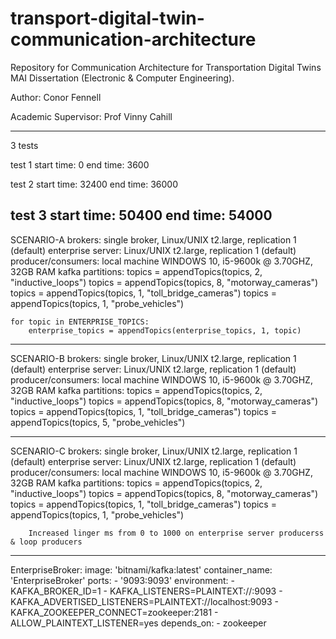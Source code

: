 # transport-digital-twin-communication-architecture

Repository for Communication Architecture for Transportation Digital Twins MAI Dissertation (Electronic & Computer Engineering). 

Author: Conor Fennell 

Academic Supervisor: Prof Vinny Cahill

----------------------------------------------
3 tests

test 1
start time: 0
end time: 3600

test 2
start time: 32400
end time: 36000

test 3
start time: 50400
end time: 54000
---------------------------------------------
SCENARIO-A
brokers:  single broker, Linux/UNIX t2.large, replication 1 (default)
enterprise server: Linux/UNIX t2.large, replication 1 (default)
producer/consumers: local machine WINDOWS 10, i5-9600k @ 3.70GHZ, 32GB RAM
kafka partitions:
    topics = appendTopics(topics, 2, "inductive_loops")
    topics = appendTopics(topics, 8, "motorway_cameras")
    topics = appendTopics(topics, 1, "toll_bridge_cameras")
    topics = appendTopics(topics, 1, "probe_vehicles")  

    for topic in ENTERPRISE_TOPICS:
        enterprise_topics = appendTopics(enterprise_topics, 1, topic)    
---------------------------------------------
SCENARIO-B
brokers:  single broker, Linux/UNIX t2.large, replication 1 (default)
enterprise server: Linux/UNIX t2.large, replication 1 (default)
producer/consumers: local machine WINDOWS 10, i5-9600k @ 3.70GHZ, 32GB RAM
kafka partitions:
    topics = appendTopics(topics, 2, "inductive_loops")
    topics = appendTopics(topics, 8, "motorway_cameras")
    topics = appendTopics(topics, 1, "toll_bridge_cameras")
    topics = appendTopics(topics, 5, "probe_vehicles")  

---------------------------------------------
SCENARIO-C
brokers:  single broker, Linux/UNIX t2.large, replication 1 (default)
enterprise server: Linux/UNIX t2.large, replication 1 (default)
producer/consumers: local machine WINDOWS 10, i5-9600k @ 3.70GHZ, 32GB RAM
kafka partitions:
    topics = appendTopics(topics, 2, "inductive_loops")
    topics = appendTopics(topics, 8, "motorway_cameras")
    topics = appendTopics(topics, 1, "toll_bridge_cameras")
    topics = appendTopics(topics, 1, "probe_vehicles")  

        Increased linger ms from 0 to 1000 on enterprise server producerss & loop producers
---------------------------------------------


  EnterpriseBroker:
    image: 'bitnami/kafka:latest'
    container_name: 'EnterpriseBroker'
    ports:
      - '9093:9093'
    environment:
      - KAFKA_BROKER_ID=1
      - KAFKA_LISTENERS=PLAINTEXT://:9093
      - KAFKA_ADVERTISED_LISTENERS=PLAINTEXT://localhost:9093
      - KAFKA_ZOOKEEPER_CONNECT=zookeeper:2181
      - ALLOW_PLAINTEXT_LISTENER=yes
    depends_on:
      - zookeeper